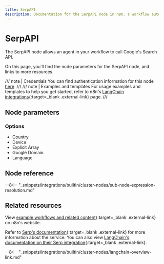 ```yaml
---
title: SerpAPI
description: Documentation for the SerpAPI node in n8n, a workflow automation platform. Includes details of operations and configuration, and links to examples and credentials information.
---
```


# SerpAPI

The SerpAPI node allows an agent in your workflow to call Google's Search API.

On this page, you'll find the node parameters for the SerpAPI node, and links to more resources.

/// note | Credentials
You can find authentication information for this node [here](/integrations/builtin/credentials/serp/).
///
/// note | Examples and templates
For usage examples and templates to help you get started, refer to n8n's [LangChain integrations](https://n8n.io/integrations/serpapi/){:target=_blank .external-link} page.
///	
## Node parameters

### Options

* Country
* Device
* Explicit Array
* Google Domain
* Language

## Node reference

--8<-- "_snippets/integrations/builtin/cluster-nodes/sub-node-expression-resolution.md"

## Related resources

View [example workflows and related content](https://n8n.io/integrations/serpapi/){:target=_blank .external-link} on n8n's website.

Refer to [Serp's documentation](https://serpapi.com/search-api){:target=_blank .external-link} for more information about the service. You can also view [LangChain's documentation on their Serp integration](https://js.langchain.com/docs/api/tools/classes/Serper){:target=_blank .external-link}.

--8<-- "_snippets/integrations/builtin/cluster-nodes/langchain-overview-link.md"

